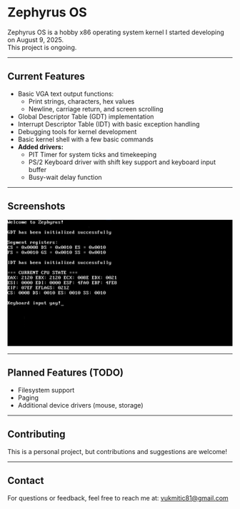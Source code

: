 # Zephyrus OS

Zephyrus OS is a hobby x86 operating system kernel I started developing on August 9, 2025.  
This project is ongoing.

---

## Current Features

- Basic VGA text output functions:  
  - Print strings, characters, hex values  
  - Newline, carriage return, and screen scrolling  
- Global Descriptor Table (GDT) implementation  
- Interrupt Descriptor Table (IDT) with basic exception handling  
- Debugging tools for kernel development 
- Basic kernel shell with a few basic commands 
- **Added drivers:**  
  - PIT Timer for system ticks and timekeeping  
  - PS/2 Keyboard driver with shift key support and keyboard input buffer
  - Busy-wait delay function  

---

## Screenshots

![Current progress](Screenshots/currentProgress.png)

---

## Planned Features (TODO)

- Filesystem support  
- Paging
- Additional device drivers (mouse, storage)   

---

## Contributing
This is a personal project, but contributions and suggestions are welcome!

---

## Contact

For questions or feedback, feel free to reach me at: vukmitic81@gmail.com